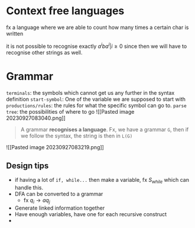 # Context free languages
fx a language where we are able to count how many times a certain char is written

it is not possible to recognise exactly ${a^iba^i|i\geq 0}$ since then we will have to recognise  other strings as well. 

# Grammar
`terminals`: the symbols which cannot get us any further in the syntax definition
`start-symbol`: One of the variable we are supposed to start with
`productions/rules`: the rules for what the specific symbol can go to.
`parse tree`: the possibilities of where to go
![[Pasted image 20230927083040.png]]
> A grammar **recognises a language**. Fx, we have a grammar `G`, then if we follow the syntax, the string is then in `L(G)`

![[Pasted image 20230927083219.png]]
## Design tips
- if having a lot of `if, while...` then make a variable, fx $S_{while}$ which can handle this.
- DFA can be converted to a grammar
	- fx $q_{i}\to aq_{j}$
- Generate linked information together
- Have enough variables, have one for each recursive construct
- 

